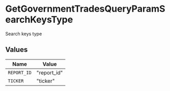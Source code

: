 # GetGovernmentTradesQueryParamSearchKeysType

Search keys type


## Values

| Name        | Value       |
| ----------- | ----------- |
| `REPORT_ID` | "report_id" |
| `TICKER`    | "ticker"    |